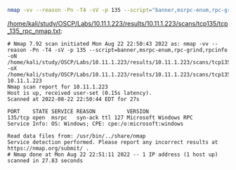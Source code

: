 ```bash
nmap -vv --reason -Pn -T4 -sV -p 135 --script="banner,msrpc-enum,rpc-grind,rpcinfo" -oN "/home/kali/study/OSCP/Labs/10.11.1.223/results/10.11.1.223/scans/tcp135/tcp_135_rpc_nmap.txt" -oX "/home/kali/study/OSCP/Labs/10.11.1.223/results/10.11.1.223/scans/tcp135/xml/tcp_135_rpc_nmap.xml" 10.11.1.223
```

[/home/kali/study/OSCP/Labs/10.11.1.223/results/10.11.1.223/scans/tcp135/tcp_135_rpc_nmap.txt](file:///home/kali/study/OSCP/Labs/10.11.1.223/results/10.11.1.223/scans/tcp135/tcp_135_rpc_nmap.txt):

```
# Nmap 7.92 scan initiated Mon Aug 22 22:50:43 2022 as: nmap -vv --reason -Pn -T4 -sV -p 135 --script=banner,msrpc-enum,rpc-grind,rpcinfo -oN /home/kali/study/OSCP/Labs/10.11.1.223/results/10.11.1.223/scans/tcp135/tcp_135_rpc_nmap.txt -oX /home/kali/study/OSCP/Labs/10.11.1.223/results/10.11.1.223/scans/tcp135/xml/tcp_135_rpc_nmap.xml 10.11.1.223
Nmap scan report for 10.11.1.223
Host is up, received user-set (0.15s latency).
Scanned at 2022-08-22 22:50:44 EDT for 27s

PORT    STATE SERVICE REASON          VERSION
135/tcp open  msrpc   syn-ack ttl 127 Microsoft Windows RPC
Service Info: OS: Windows; CPE: cpe:/o:microsoft:windows

Read data files from: /usr/bin/../share/nmap
Service detection performed. Please report any incorrect results at https://nmap.org/submit/ .
# Nmap done at Mon Aug 22 22:51:11 2022 -- 1 IP address (1 host up) scanned in 27.83 seconds

```

